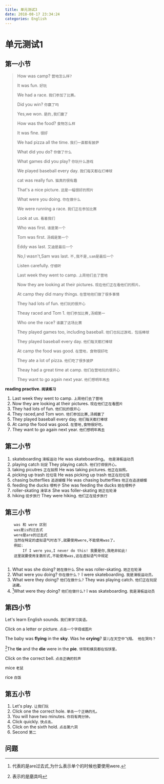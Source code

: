 ```yaml
---
title: 单元测试3
date: 2018-08-17 23:34:24
categories: English
---
```


# 单元测试1

## 第一小节

> How was camp?  `营地怎么样?`
> 
> It was fun. `好玩`
> 
> We had a race. `我们参加了比赛。`
> 
> Did you win? `你赢了吗`
> 
> Yes,we won. `是的,我们赢了`
> 
> How was the food? `食物怎么样`
> 
> It was fine. `很好`
> 
> We had pizza all the time. `我们一直都有披萨`
> 
> What did you do? `你做了什么`
> 
> What games did you play? `你玩什么游戏`
> 
> We played baseball every day. `我们每天都在打棒球`
> 
> cat was really fun. `猫真的很有趣`
> 
> That's a nice picture. `这是一幅很好的照片`
> 
> What were you doing. `你在做什么`
> 
> We were running a race. `我们正在参加比赛`
> 
> Look at us. `看着我们`
> 
> Who was first. `谁是第一个`
> 
> Tom was first. `汤姆是第一个`
> 
> Eddy was last. `艾迪是最后一个`
> 
> No,I wasn't,Sam was last. `不,我不是,sam是最后一个`
> 
> Listen carefully. `仔细听`
> 
> Last week they went to camp. `上周他们去了营地`
> 
> Now they are looking at their pictures. `现在他们正在看他们的照片。`
> 
> At camp they did many things. `在营地他们做了很多事情`
> 
> They had lots of fun. `他们玩的很开心`
> 
> Theay raced and Tom 1.  `他们参加比赛,汤姆第一`
> 
> Who one the race? `谁赢了这场比赛`
> 
> They played games too, including baseball. `他们也玩过游戏，包括棒球`
> 
> They played baseball every day. `他们每天都打棒球`
> 
> At camp the food was good. `在营地，食物很好吃`
> 
> They ate a lot of pizza. `他们吃了很多披萨`
> 
> Theay had a great time at camp. `他们在营地玩的很开心`
> 
> They want to go again next year. `他们想明年再去`


**reading practive. `阅读练习`**

1. Last week they went to camp. `上周他们去了营地`
2. Now they are looking at their pictures. `现在他们正在看图片`
3. They had lots of fun. `他们玩的很开心`
4. They raced,and Tom won. `他们参加比赛,汤姆赢了`
5. They played baseball every day. `他们每天都打棒球`
6. At camp the food was good. `在营地,食物很好吃。`
7. They want to go again next year. `他们想明年再去`


## 第二小节

1. skateboarding `滑板运动` He was skateboarding。 `他是滑板运动员`
2. playing catch `玩捉`  They playing catch. `他们打得很开心。`
3. taking picutres `正在拍照` He was taking pictures. `他正在拍照。`
4. picking up trash `捡垃圾` He was picking up trash `他正在捡垃圾`
5. chasing butterflies `追逐蝴蝶` He was chasing butterflies `他正在追逐蝴蝶`
6. feeding the ducks `喂鸭子` She was feeding the ducks `她在喂鸭子`
7. roller-skating `滑旱冰` She was foller-skating `她正在轮滑`
8. hiking `徒步旅行` They were hiking. `他们正在徒步旅行`


## 第三小节

```
	was 和 were 区别
	was是is的过去式
	were是are的过去式
	当然在特定的虚拟语气时态下,就要使用were,不能使用was了。
	例如:
	    If I were you,I never do this! 我要是你,我绝非如此!
	这里就要使用复数形式,不能使用was,这在虚拟语气中规定
	
```

1. What was she doing? `她在做什么`  She was roller-skating. `她正在轮滑`
2. What were you doing? `你在做什么？`  I were skateboarding. `我是滑板运动员。`
3. What were they doing? `他们在做什么?`  They was playing catch. `他们正在玩捉迷藏。`
4. [^were]What were they doing? `他们在做什么?` I was skateboarding. `我是滑板运动员` 

## 第四小节

Let's learn English sounds. `我们来学习英语。`

Click on a letter or picture. `点击一个字母或图片`

The baby was **flying** in the **sky**. Was he **crying**? `婴儿在天空中飞翔。 他在哭吗？`

[^die]The **tie** and the **die** were in the **pie**. `领带和模具都在馅饼里。`

Click on the correct bell. `点击正确的铃声`

mice `老鼠`

rice `白饭`


## 第五小节

1. Let's play. `让我们玩`
2. Click one the correct hole. `单击一个正确的孔。`
3. You will have two minutes. `你将有两分钟。`
4. Click quickly. `快点击。`
5. Click on the sixth hold. `点击第六洞`
6. Second `第二`


## 问题

[^were]: 代表的是are过去式,为什么表示单个的时候也要使用were.

[^die]: 表示的是磨具吗


